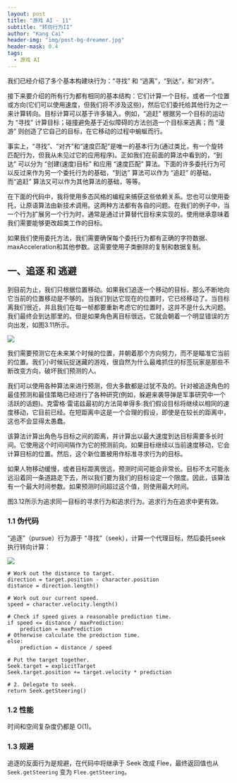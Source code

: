 ```yaml
---
layout: post
title: "游戏 AI - 11"
subtitle: "转向行为II"
author: "Kang Cai"
header-img: "img/post-bg-dreamer.jpg"
header-mask: 0.4
tags:
  - 游戏 AI
---
```



我们已经介绍了多个基本构建块行为：“寻找” 和 “逃离”，“到达”，和“对齐”。

接下来要介绍的所有行为都有相同的基本结构：它们计算一个目标，或者一个位置或方向(它们可以使用速度，但我们将不涉及这些)，然后它们委托给其他行为之一来计算转向。目标计算可以基于许多输入。例如，“追赶” 根据另一个目标的运动为 “寻找” 计算目标；碰撞避免基于近似障碍的方法创造一个目标来逃离；而 “漫游” 则创造了它自己的目标，在它移动的过程中蜿蜒而行。

事实上，“寻找”、“对齐”和“速度匹配”是唯一的基本行为(通过类比，有一个旋转匹配行为，但我从未见过它的应用程序)。正如我们在前面的算法中看到的，“到达” 可以分为 “创建(速度)目标” 和应用 “速度匹配” 算法。下面的许多委托行为可以反过来作为另一个委托行为的基础，“到达” 算法可以作为 “追赶” 的基础，而“追赶” 算法又可以作为其他算法的基础，等等。

在下面的代码中，我将使用多态风格的编程来捕获这些依赖关系。您也可以使用委托，让原语算法由新技术调用。这两种方法都有各自的问题。在我们的例子中，当一个行为扩展另一个行为时，通常是通过计算替代目标来实现的。使用继承意味着我们需要能够更改超类工作的目标。

如果我们使用委托方法，我们需要确保每个委托行为都有正确的字符数据、maxAcceleration和其他参数。这需要使用子类删除的复制和数据复制。

## 一、追逐 和 逃避

到目前为止，我们只根据位置移动。如果我们追逐一个移动的目标，那么不断地向它当前的位置移动是不够的。当我们到达它现在的位置时，它已经移动了。当目标离我们很近，并且我们在每一帧都要重新考虑它的位置时，这并不是什么大问题。我们最终会到达那里的。但是如果角色离目标很远，它就会朝着一个明显错误的方向出发，如图3.11所示。

<img src="https://kangcai.github.io/img/in-post/post-gameai/12.1.PNG"/>

我们需要预测它在未来某个时候的位置，并朝着那个方向努力，而不是瞄准它当前的位置。我们小时候玩捉迷藏的游戏，很自然为什么最难抓住的标签玩家是那些不断改变方向，破坏我们预测的人。

我们可以使用各种算法来进行预测，但大多数都是过犹不及的。针对被追逐角色的最佳预测和最佳策略已经进行了各种研究(例如，躲避来袭导弹是军事研究中一个活跃的话题)。克雷格·雷诺兹最初的方法简单得多:我们假设目标将继续以相同的速度移动，它目前已经。在短距离中这是一个合理的假设，即使是在较长的距离中，这也不会显得太愚蠢。

该算法计算出角色与目标之间的距离，并计算出以最大速度到达目标需要多长时间。它使用这个时间间隔作为它的预测前向。如果目标继续以当前速度移动，它会计算目标的位置。然后，这个新位置被用作标准寻求行为的目标。

如果人物移动缓慢，或者目标距离很远，预测时间可能会非常长。目标不太可能永远沿着同一条道路走下去，所以我们要为我们的目标设定一个限度。因此，该算法有一个最大时间参数。如果预测时间超过这个值，则使用最大时间。

图3.12所示为追求同一目标的寻求行为和追求行为。追求行为在追求中更有效。

### 1.1 伪代码

“追逐”（pursue）行为源于 “寻找”（seek），计算一个代理目标，然后委托seek 执行转向计算：

<img src="https://kangcai.github.io/img/in-post/post-gameai/12.2.PNG"/>

```buildoutcfg
# Work out the distance to target.
direction = target.position - character.position
distance = direction.length()

# Work out our current speed.
speed = character.velocity.length()

# Check if speed gives a reasonable prediction time.
if speed <= distance / maxPrediction:
    prediction = maxPrediction
# Otherwise calculate the prediction time.
else:
    prediction = distance / speed

# Put the target together.
Seek.target = explicitTarget
Seek.target.position += target.velocity * prediction

# 2. Delegate to seek.
return Seek.getSteering()
```

### 1.2 性能

时间和空间复杂度仍都是 O(1)。

### 1.3 规避

追逐的反面行为是规避，在代码中将继承于 Seek 改成 Flee，最终返回值也从 `Seek.getSteering` 变为 `Flee.getSteering`。